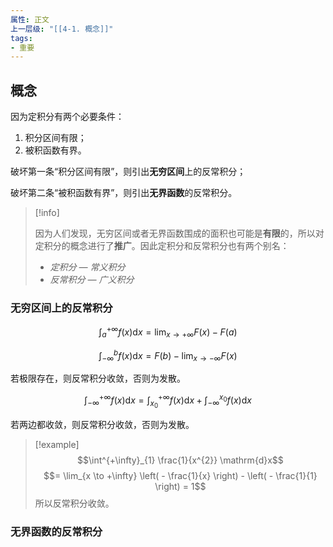 ```yaml
---
属性: 正文
上一层级: "[[4-1. 概念]]"
tags: 
- 重要
---
```


## 概念

因为定积分有两个必要条件：

1. 积分区间有限；
2. 被积函数有界。

破坏第一条“积分区间有限”，则引出**无穷区间**上的反常积分；

破坏第二条“被积函数有界”，则引出**无界函数**的反常积分。

> [!info] 
> 
> 因为人们发现，无穷区间或者无界函数围成的面积也可能是**有限**的，所以对定积分的概念进行了**推广**。因此定积分和反常积分也有两个别名：
> 
> - *定积分 — 常义积分*
> - *反常积分 — 广义积分*

### 无穷区间上的反常积分

$$
\int^{+\infty}_{a} f(x) \mathrm{d}x = \lim_{x \to +\infty} F(x) - F(a) 
$$

$$
\int^{b}_{-\infty} f(x) \mathrm{d}x = F(b) - \lim_{x \to -\infty} F(x)
$$

若极限存在，则反常积分收敛，否则为发散。

$$
\int^{+\infty}_{-\infty} f(x) \mathrm{d}x = \int^{+\infty}_{x_0} f(x) \mathrm{d}x + \int^{x_0}_{-\infty} f(x) \mathrm{d}x
$$

若两边都收敛，则反常积分收敛，否则为发散。

> [!example] 
> $$\int^{+\infty}_{1} \frac{1}{x^{2}} \mathrm{d}x$$
> $$= \lim_{x \to +\infty} \left( - \frac{1}{x} \right) - \left( - \frac{1}{1} \right) = 1$$
> 所以反常积分收敛。

### 无界函数的反常积分

